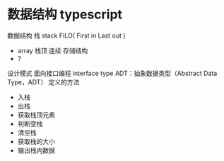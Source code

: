 # 数据结构 typescript

数据结构
栈 stack
FILO( First in Last out )
  - array  栈顶  连续  存储结构
  - ?

设计模式  面向接口编程 interface type
ADT：抽象数据类型（Abstract Data Type，ADT）
定义的方法
- 入栈
- 出栈
- 获取栈顶元素
- 判断空栈
- 清空栈
- 获取栈的大小
- 输出栈内数据